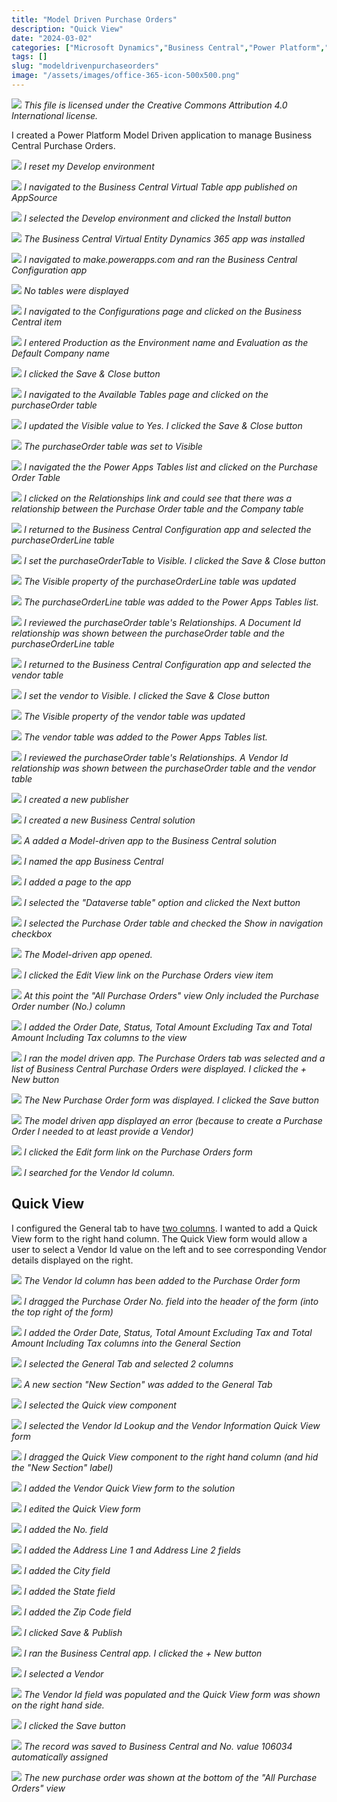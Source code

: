 ```yaml
---
title: "Model Driven Purchase Orders"
description: "Quick View"
date: "2024-03-02"
categories: ["Microsoft Dynamics","Business Central","Power Platform","AI"]
tags: []
slug: "modeldrivenpurchaseorders"
image: "/assets/images/office-365-icon-500x500.png"
---
```


![](/assets/images/modeldrivenpurchaseorders/office-365-icon-500x500.png)
*This file is licensed under the Creative Commons Attribution 4.0 International license.*


I created a Power Platform Model Driven application to manage Business Central Purchase Orders.

![](/assets/images/modeldrivenpurchaseorders/screenshot-2024-03-02-at-2.16.37-pm-1836x827.png)
*I reset my Develop environment*

![](/assets/images/modeldrivenpurchaseorders/screenshot-2024-03-02-at-2.17.39-pm-1836x819.png)
*I navigated to the Business Central Virtual Table app published on AppSource*

![](/assets/images/modeldrivenpurchaseorders/screenshot-2024-03-02-at-2.18.12-pm-1836x821.png)
*I selected the Develop environment and clicked the Install button*

![](/assets/images/modeldrivenpurchaseorders/screenshot-2024-03-02-at-2.24.39-pm-1836x372.png)
*The Business Central Virtual Entity Dynamics 365 app was installed*

![](/assets/images/modeldrivenpurchaseorders/screenshot-2024-03-02-at-2.25.57-pm-1836x771.png)
*I navigated to make.powerapps.com and ran the Business Central Configuration app*

![](/assets/images/modeldrivenpurchaseorders/screenshot-2024-03-02-at-2.28.13-pm-1836x773.png)
*No tables were displayed*

![](/assets/images/modeldrivenpurchaseorders/screenshot-2024-03-02-at-2.28.26-pm-1836x765.png)
*I navigated to the Configurations page and clicked on the Business Central item*

![](/assets/images/modeldrivenpurchaseorders/screenshot-2024-03-02-at-2.29.49-pm-1836x820.png)
*I entered Production as the Environment name and Evaluation as the Default Company name*

![](/assets/images/modeldrivenpurchaseorders/screenshot-2024-03-02-at-2.30.09-pm-1836x613.png)
*I clicked the Save & Close button*

![](/assets/images/modeldrivenpurchaseorders/screenshot-2024-03-02-at-2.40.38-pm-1836x641.png)
*I navigated to the Available Tables page and clicked on the purchaseOrder table*

![](/assets/images/modeldrivenpurchaseorders/screenshot-2024-03-02-at-2.40.53-pm-1836x641.png)
*I updated the Visible value to Yes. I clicked the Save & Close button*

![](/assets/images/modeldrivenpurchaseorders/screenshot-2024-03-02-at-2.41.50-pm-1836x398.png)
*The purchaseOrder table was set to Visible*

![](/assets/images/modeldrivenpurchaseorders/screenshot-2024-03-02-at-2.43.00-pm-1836x493.png)
*I navigated the the Power Apps Tables list and clicked on the Purchase Order Table*

![](/assets/images/modeldrivenpurchaseorders/screenshot-2024-03-02-at-2.43.43-pm-1836x372.png)
*I clicked on the Relationships link and could see that there was a relationship between the Purchase Order table and the Company table*

![](/assets/images/modeldrivenpurchaseorders/screenshot-2024-03-02-at-2.44.07-pm-1836x513.png)
*I returned to the Business Central Configuration app and selected the purchaseOrderLine table*

![](/assets/images/modeldrivenpurchaseorders/screenshot-2024-03-02-at-2.44.20-pm-1836x628.png)
*I set the purchaseOrderTable to Visible. I clicked the Save & Close button*

![](/assets/images/modeldrivenpurchaseorders/screenshot-2024-03-02-at-2.45.10-pm-1836x447.png)
*The Visible property of the purchaseOrderLine table was updated*

![](/assets/images/modeldrivenpurchaseorders/screenshot-2024-03-02-at-2.45.45-pm-1836x511.png)
*The purchaseOrderLine table was added to the Power Apps Tables list.*

![](/assets/images/modeldrivenpurchaseorders/screenshot-2024-03-02-at-2.45.58-pm-1836x418.png)
*I reviewed the purchaseOrder table's Relationships. A Document Id relationship was shown between the purchaseOrder table and the purchaseOrderLine table*

![](/assets/images/modeldrivenpurchaseorders/screenshot-2024-03-02-at-2.46.11-pm-1836x649.png)
*I returned to the Business Central Configuration app and selected the vendor table*

![](/assets/images/modeldrivenpurchaseorders/screenshot-2024-03-02-at-2.46.24-pm-1836x644.png)
*I set the vendor to Visible. I clicked the Save & Close button*

![](/assets/images/modeldrivenpurchaseorders/screenshot-2024-03-02-at-2.47.16-pm-1836x619.png)
*The Visible property of the vendor table was updated*

![](/assets/images/modeldrivenpurchaseorders/screenshot-2024-03-02-at-2.47.36-pm-1836x318.png)
*The vendor table was added to the Power Apps Tables list.*

![](/assets/images/modeldrivenpurchaseorders/screenshot-2024-03-02-at-2.48.00-pm-1836x457.png)
*I reviewed the purchaseOrder table's Relationships. A Vendor Id relationship was shown between the purchaseOrder table and the vendor table*

![](/assets/images/modeldrivenpurchaseorders/screenshot-2024-03-02-at-2.48.45-pm-1836x769.png)
*I created a new publisher*

![](/assets/images/modeldrivenpurchaseorders/screenshot-2024-03-02-at-2.49.00-pm-1836x769.png)
*I created a new Business Central solution*

![](/assets/images/modeldrivenpurchaseorders/screenshot-2024-03-02-at-2.49.19-pm-1836x639.png)
*A added a Model-driven app to the Business Central solution*

![](/assets/images/modeldrivenpurchaseorders/screenshot-2024-03-02-at-2.49.43-pm-1836x658.png)
*I named the app Business Central*

![](/assets/images/modeldrivenpurchaseorders/screenshot-2024-03-02-at-2.50.35-pm-1836x769.png)
*I added a page to the app*

![](/assets/images/modeldrivenpurchaseorders/screenshot-2024-03-02-at-2.50.45-pm-1836x768.png)
*I selected the "Dataverse table" option and clicked the Next button*

![](/assets/images/modeldrivenpurchaseorders/screenshot-2024-03-02-at-2.51.09-pm-1836x774.png)
*I selected the Purchase Order table and checked the Show in navigation checkbox*

![](/assets/images/modeldrivenpurchaseorders/screenshot-2024-03-02-at-2.51.56-pm-1836x774.png)
*The Model-driven app opened.*

![](/assets/images/modeldrivenpurchaseorders/screenshot-2024-03-02-at-2.54.22-pm-1836x776.png)
*I clicked the Edit View link on the Purchase Orders view item*

![](/assets/images/modeldrivenpurchaseorders/screenshot-2024-03-02-at-2.54.44-pm-1836x767.png)
*At this point the "All Purchase Orders" view Only included the Purchase Order number (No.) column*

![](/assets/images/modeldrivenpurchaseorders/screenshot-2024-03-02-at-2.55.45-pm-1836x768.png)
*I added the Order Date, Status, Total Amount Excluding Tax and Total Amount Including Tax columns to the view*

![](/assets/images/modeldrivenpurchaseorders/screenshot-2024-03-02-at-2.57.27-pm-1836x778.png)
*I ran the model driven app. The Purchase Orders tab was selected and a list of Business Central Purchase Orders were displayed. I clicked the + New button*

![](/assets/images/modeldrivenpurchaseorders/screenshot-2024-03-02-at-2.57.40-pm-1836x772.png)
*The New Purchase Order form was displayed. I clicked the Save button*

![](/assets/images/modeldrivenpurchaseorders/screenshot-2024-03-02-at-2.57.55-pm-1836x776.png)
*The model driven app displayed an error (because to create a Purchase Order I needed to at least provide a Vendor)*

![](/assets/images/modeldrivenpurchaseorders/screenshot-2024-03-02-at-2.58.32-pm-1836x769.png)
*I clicked the Edit form link on the Purchase Orders form*

![](/assets/images/modeldrivenpurchaseorders/screenshot-2024-03-02-at-2.58.58-pm-1836x773.png)
*I searched for the Vendor Id column.*


## Quick View

I configured the General tab to have [two columns](https://www.youtube.com/watch?v=LIC8DFW8fOE&t=5130s). I wanted to add a Quick View form to the right hand column. The Quick View form would allow a user to select a Vendor Id value on the left and to see corresponding Vendor details displayed on the right.

![](/assets/images/modeldrivenpurchaseorders/screenshot-2024-03-02-at-6.04.18-pm-1836x633.png)
*The Vendor Id column has been added to the Purchase Order form*

![](/assets/images/modeldrivenpurchaseorders/screenshot-2024-03-02-at-6.08.35-pm-1836x481.png)
*I dragged the Purchase Order No. field into the header of the form (into the top right of the form)*

![](/assets/images/modeldrivenpurchaseorders/screenshot-2024-03-02-at-6.17.50-pm-1836x632.png)
*I added the Order Date, Status, Total Amount Excluding Tax and Total Amount Including Tax columns into the General Section*

![](/assets/images/modeldrivenpurchaseorders/screenshot-2024-03-02-at-6.18.06-pm-1836x632.png)
*I selected the General Tab and selected 2 columns*

![](/assets/images/modeldrivenpurchaseorders/screenshot-2024-03-02-at-6.18.17-pm-1836x634.png)
*A new section "New Section" was added to the General Tab*

![](/assets/images/modeldrivenpurchaseorders/screenshot-2024-03-02-at-6.18.56-pm-1836x632.png)
*I selected the Quick view component*

![](/assets/images/modeldrivenpurchaseorders/screenshot-2024-03-02-at-6.19.19-pm-1836x631.png)
*I selected the Vendor Id Lookup and the Vendor Information Quick View form*

![](/assets/images/modeldrivenpurchaseorders/screenshot-2024-03-02-at-6.19.43-pm-1836x628.png)
*I dragged the Quick View component to the right hand column (and hid the "New Section" label)*

![](/assets/images/modeldrivenpurchaseorders/screenshot-2024-03-02-at-6.21.02-pm-1836x633.png)
*I added the Vendor Quick View form to the solution*

![](/assets/images/modeldrivenpurchaseorders/screenshot-2024-03-02-at-6.21.17-pm-1836x629.png)
*I edited the Quick View form*

![](/assets/images/modeldrivenpurchaseorders/screenshot-2024-03-02-at-6.22.30-pm-1836x627.png)
*I added the No. field*

![](/assets/images/modeldrivenpurchaseorders/screenshot-2024-03-02-at-6.22.51-pm-1836x630.png)
*I added the Address Line 1 and Address Line 2 fields*

![](/assets/images/modeldrivenpurchaseorders/screenshot-2024-03-02-at-6.23.06-pm-1836x636.png)
*I added the City field*

![](/assets/images/modeldrivenpurchaseorders/screenshot-2024-03-02-at-6.23.23-pm-1836x633.png)
*I added the State field*

![](/assets/images/modeldrivenpurchaseorders/screenshot-2024-03-02-at-6.23.34-pm-1836x633.png)
*I added the Zip Code field*

![](/assets/images/modeldrivenpurchaseorders/screenshot-2024-03-02-at-6.23.44-pm-1836x632.png)
*I clicked Save & Publish*

![](/assets/images/modeldrivenpurchaseorders/screenshot-2024-03-02-at-6.26.11-pm-1836x630.png)
*I ran the Business Central app. I clicked the + New button*

![](/assets/images/modeldrivenpurchaseorders/screenshot-2024-03-02-at-6.28.17-pm-1836x632.png)
*I selected a Vendor*

![](/assets/images/modeldrivenpurchaseorders/screenshot-2024-03-02-at-6.28.28-pm-1836x631.png)
*The Vendor Id field was populated and the Quick View form was shown on the right hand side.*

![](/assets/images/modeldrivenpurchaseorders/screenshot-2024-03-02-at-6.29.18-pm-1836x632.png)
*I clicked the Save button*

![](/assets/images/modeldrivenpurchaseorders/screenshot-2024-03-02-at-6.29.31-pm-1836x633.png)
*The record was saved to Business Central and No. value 106034 automatically assigned*

![](/assets/images/modeldrivenpurchaseorders/screenshot-2024-03-02-at-6.29.47-pm-1836x629.png)
*The new purchase order was shown at the bottom of the "All Purchase Orders" view*